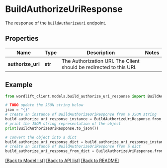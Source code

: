 # BuildAuthorizeUriResponse

The response of the `buildAuthorizeUri` endpoint.

## Properties

Name | Type | Description | Notes
------------ | ------------- | ------------- | -------------
**authorize_uri** | **str** | The Authorization URI. The Client should be redirected to this URI. | 

## Example

```python
from wordlift_client.models.build_authorize_uri_response import BuildAuthorizeUriResponse

# TODO update the JSON string below
json = "{}"
# create an instance of BuildAuthorizeUriResponse from a JSON string
build_authorize_uri_response_instance = BuildAuthorizeUriResponse.from_json(json)
# print the JSON string representation of the object
print(BuildAuthorizeUriResponse.to_json())

# convert the object into a dict
build_authorize_uri_response_dict = build_authorize_uri_response_instance.to_dict()
# create an instance of BuildAuthorizeUriResponse from a dict
build_authorize_uri_response_from_dict = BuildAuthorizeUriResponse.from_dict(build_authorize_uri_response_dict)
```
[[Back to Model list]](../README.md#documentation-for-models) [[Back to API list]](../README.md#documentation-for-api-endpoints) [[Back to README]](../README.md)


